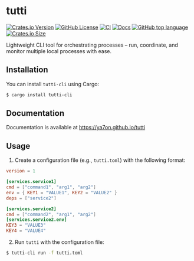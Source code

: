 # tutti

[![Crates.io Version](https://img.shields.io/crates/v/tutti-cli)](https://crates.io/crates/tutti-cli)
[![GitHub License](https://img.shields.io/github/license/ya7on/tutti)](LICENSE)
[![CI](https://github.com/ya7on/tutti/actions/workflows/rust.yml/badge.svg)](https://github.com/ya7on/tutti/actions/workflows/rust.yml)
[![Docs](https://img.shields.io/github/actions/workflow/status/ya7on/tutti/docs.yml?label=docs)](https://ya7on.github.io/tutti)
[![GitHub top language](https://img.shields.io/github/languages/top/ya7on/tutti)](README)
[![Crates.io Size](https://img.shields.io/crates/size/tutti-cli?label=binary%20size)](README)

Lightweight CLI tool for orchestrating processes – run, coordinate, and monitor multiple local processes with ease.

## Installation

You can install `tutti-cli` using Cargo:

```sh
$ cargo install tutti-cli
```

## Documentation

Documentation is available at https://ya7on.github.io/tutti

## Usage

1. Create a configuration file (e.g., `tutti.toml`) with the following format:

  ```toml
  version = 1

  [services.service1]
  cmd = ["command1", "arg1", "arg2"]
  env = { KEY1 = "VALUE1", KEY2 = "VALUE2" }
  deps = ["service2"]

  [services.service2]
  cmd = ["command2", "arg1", "arg2"]
  [services.service2.env]
  KEY3 = "VALUE3"
  KEY4 = "VALUE4"
  ```
2. Run `tutti` with the configuration file:

  ```sh
  $ tutti-cli run -f tutti.toml
  ```
